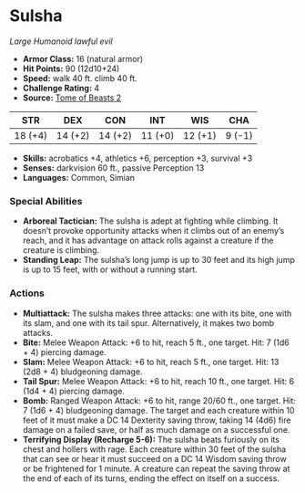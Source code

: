 # Sulsha

*Large* *Humanoid* *lawful evil*

- **Armor Class:** 16 (natural armor)
- **Hit Points:** 90 (12d10+24)
- **Speed:** walk 40 ft. climb 40 ft.
- **Challenge Rating:** 4
- **Source:** [Tome of Beasts 2](https://koboldpress.com/kpstore/product/tome-of-beasts-2-for-5th-edition/)

| STR | DEX | CON | INT | WIS | CHA |
| --- | --- | --- | --- | --- | --- |
| 18 (+4) | 14 (+2) | 14 (+2) | 11 (+0) | 12 (+1) | 9 (-1) |

- **Skills:** acrobatics +4, athletics +6, perception +3, survival +3
- **Senses:** darkvision 60 ft., passive Perception 13
- **Languages:** Common, Simian
### Special Abilities
- **Arboreal Tactician:** The sulsha is adept at fighting while climbing. It doesn’t provoke opportunity attacks when it climbs out of an enemy’s reach, and it has advantage on attack rolls against a creature if the creature is climbing.
- **Standing Leap:** The sulsha’s long jump is up to 30 feet and its high jump is up to 15 feet, with or without a running start.
### Actions
- **Multiattack:** The sulsha makes three attacks: one with its bite, one with its slam, and one with its tail spur. Alternatively, it makes two bomb attacks.
- **Bite:** Melee Weapon Attack: +6 to hit, reach 5 ft., one target. Hit: 7 (1d6 + 4) piercing damage.
- **Slam:** Melee Weapon Attack: +6 to hit, reach 5 ft., one target. Hit: 13 (2d8 + 4) bludgeoning damage.
- **Tail Spur:** Melee Weapon Attack: +6 to hit, reach 10 ft., one target. Hit: 6 (1d4 + 4) piercing damage.
- **Bomb:** Ranged Weapon Attack: +6 to hit, range 20/60 ft., one target. Hit: 7 (1d6 + 4) bludgeoning damage. The target and each creature within 10 feet of it must make a DC 14 Dexterity saving throw, taking 14 (4d6) fire damage on a failed save, or half as much damage on a successful one.
- **Terrifying Display (Recharge 5-6):** The sulsha beats furiously on its chest and hollers with rage. Each creature within 30 feet of the sulsha that can see or hear it must succeed on a DC 14 Wisdom saving throw or be frightened for 1 minute. A creature can repeat the saving throw at the end of each of its turns, ending the effect on itself on a success.
